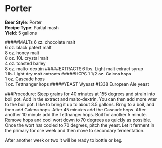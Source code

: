 Porter
====================

**Beer Style**:	Porter  
**Recipe Type**: Partial mash  
**Yield**:	5 gallons

#####MALTs
6 oz. chocolate malt  
6 oz. black patent malt  
8 oz. honey malt  
8 oz. 10L crystal malt  
4 oz. toasted barley   
8 oz. malto-dextrin
#####EXTRACTS
6 lbs. Light malt extract syrup  
1 lb. Light dry malt extracts
#####HOPS
1 1/2 oz. Galena hops  
1 oz. Cascade hops  
1 oz. Tettnanger hops
#####YEAST
Wyeast #1338 European Ale yeast


###Procedure:
Steep grains for 40 minutes at 155 degrees and strain into boil pot. Add in the extract and malto-dextrin. You can then add more wter to the boil pot. I like to bring it up to about 3.5 gallons. Bring to a boil, and then add Galena hops. After 45 minutes add the Cascade hops. After another 10 minute add the Tettnanger hops. Boil for another 5 minute. Remove hops and cool wort down to 70 degrees as quickly as possible. Once the wort has cooled to 70 degrees, pitch the yeast. Let it ferment in the primary for one week and then move to secondary fermentation. 

After another week or two it will be ready to bottle or keg.
